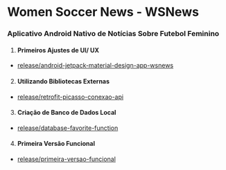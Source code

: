 
# Women Soccer News - WSNews

### Aplicativo Android Nativo de Notícias Sobre Futebol Feminino

1. #### Primeiros Ajustes de UI/ UX

* [release/android-jetpack-material-design-app-wsnews](https://github.com/ClebertJR/dio-desafio-projeto-dois-bootcamp-santander-app-wsnews/tree/release/android-jetpack-material-design-app-wsnews)

2. #### Utilizando Bibliotecas Externas

* [release/retrofit-picasso-conexao-api](https://github.com/ClebertJR/dio-desafio-projeto-dois-bootcamp-santander-app-wsnews/tree/release/retrofit-picasso-conexao-api)

3. #### Criação de Banco de Dados Local

* [release/database-favorite-function](https://github.com/ClebertJR/dio-desafio-projeto-dois-bootcamp-santander-app-wsnews/tree/release/database-favorite-function)

4. #### Primeira Versão Funcional

* [release/primeira-versao-funcional](https://github.com/ClebertJR/dio-desafio-projeto-dois-bootcamp-santander-app-wsnews/tree/release/primeira-versao-funcional)
